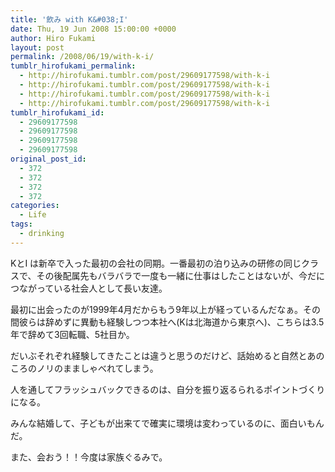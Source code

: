 ```yaml
---
title: '飲み with K&#038;I'
date: Thu, 19 Jun 2008 15:00:00 +0000
author: Hiro Fukami
layout: post
permalink: /2008/06/19/with-k-i/
tumblr_hirofukami_permalink:
  - http://hirofukami.tumblr.com/post/29609177598/with-k-i
  - http://hirofukami.tumblr.com/post/29609177598/with-k-i
  - http://hirofukami.tumblr.com/post/29609177598/with-k-i
  - http://hirofukami.tumblr.com/post/29609177598/with-k-i
tumblr_hirofukami_id:
  - 29609177598
  - 29609177598
  - 29609177598
  - 29609177598
original_post_id:
  - 372
  - 372
  - 372
  - 372
categories:
  - Life
tags:
  - drinking
---
```

<div class="section">
  <p>
    KとI は新卒で入った最初の会社の同期。一番最初の泊り込みの研修の同じクラスで、その後配属先もバラバラで一度も一緒に仕事はしたことはないが、今だにつながっている社会人として長い友達。
  </p>
  
  <p>
    最初に出会ったのが1999年4月だからもう9年以上が経っているんだなぁ。その間彼らは辞めずに異動も経験しつつ本社へ(Kは北海道から東京へ)、こちらは3.5年で辞めて3回転職、5社目か。
  </p>
  
  <p>
    だいぶそれぞれ経験してきたことは違うと思うのだけど、話始めると自然とあのころのノリのまましゃべれてしまう。
  </p>
  
  <p>
    人を通してフラッシュバックできるのは、自分を振り返るられるポイントづくりになる。
  </p>
  
  <p>
    みんな結婚して、子どもが出来てで確実に環境は変わっているのに、面白いもんだ。
  </p>
  
  <p>
    また、会おう！！今度は家族ぐるみで。
  </p>
</div>